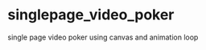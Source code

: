 singlepage_video_poker
======================

single page video poker using canvas and animation loop